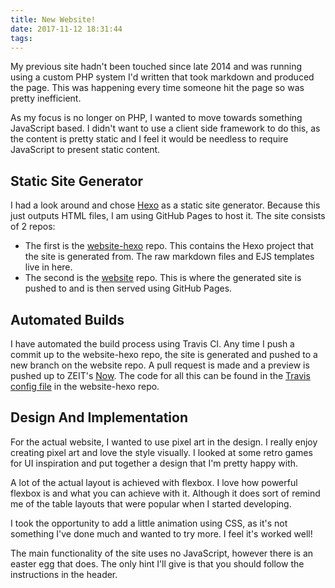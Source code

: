```yaml
---
title: New Website!
date: 2017-11-12 18:31:44
tags:
---
```

My previous site hadn't been touched since late 2014 and was running using a custom PHP system I'd written that took markdown and produced the page. This was happening every time someone hit the page so was pretty inefficient.

As my focus is no longer on PHP, I wanted to move towards something JavaScript based. I didn't want to use a client side framework to do this, as the content is pretty static and I feel it would be needless to require JavaScript to present static content.

<!-- more -->

## Static Site Generator

I had a look around and chose [Hexo](https://hexo.io/) as a static site generator. Because this just outputs HTML files, I am using GitHub Pages to host it. The site consists of 2 repos:

- The first is the [website-hexo](https://github.com/lukeb-uk/website-hexo) repo. This contains the Hexo project that the site is generated from. The raw markdown files and EJS templates live in here.
- The second is the [website](https://github.com/lukeb-uk/website) repo. This is where the generated site is pushed to and is then served using GitHub Pages.

## Automated Builds

I have automated the build process using Travis CI. Any time I push a commit up to the website-hexo repo, the site is generated and pushed to a new branch on the website repo. A pull request is made and a preview is pushed up to ZEIT's [Now](https://zeit.co/now). The code for all this can be found in the [Travis config file](https://github.com/lukeb-uk/website-hexo/blob/master/.travis.yml) in the website-hexo repo.

## Design And Implementation

For the actual website, I wanted to use pixel art in the design. I really enjoy creating pixel art and love the style visually. I looked at some retro games for UI inspiration and put together a design that I'm pretty happy with.

A lot of the actual layout is achieved with flexbox. I love how powerful flexbox is and what you can achieve with it. Although it does sort of remind me of the table layouts that were popular when I started developing.

I took the opportunity to add a little animation using CSS, as it's not something I've done much and wanted to try more. I feel it's worked well!

The main functionality of the site uses no JavaScript, however there is an easter egg that does. The only hint I'll give is that you should follow the instructions in the header.
